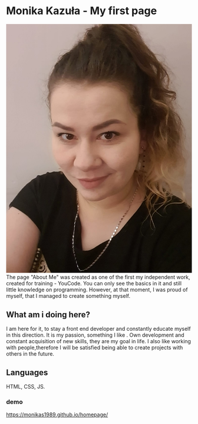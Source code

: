 # Monika Kazuła - My first page

![Monika](images/Monika.jpg)
 The page "About Me" was created as one of the first my independent work, created for training - YouCode. You can only see the basics in it and still little knowledge on programming.
 However, at that moment, I was proud of myself, that I managed to create something myself.
 ## What am i doing here?
 I am here for it, to stay a front end developer and constantly educate myself in this direction. It is my passion, something I like . Own development and constant acquisition of new skills, they are my goal in life. I also like working with people,therefore I will be satisfied being able to create projects with others in the future.
 ## Languages
 HTML,
 CSS,
 JS.

 ### demo 
 https://monikas1989.github.io/homepage/
 
